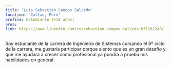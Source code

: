 ```yaml
---
title: "Luis Sebastian Campos Salcedo"
location: "Callao, Perú"
profile: Estudiante (+18 años)
area: 
link: https://www.linkedin.com/in/sebastian-campos-salcedo-b311612a0/
---
```


Soy estudiante de la carrera de Ingeniería de Sistemas cursando el 6º ciclo de la carrera, me gustaría participar porque siento que es un gran desafío y que me ayudará a crecer como profesional ya pondrá a prueba mis habilidades en general.